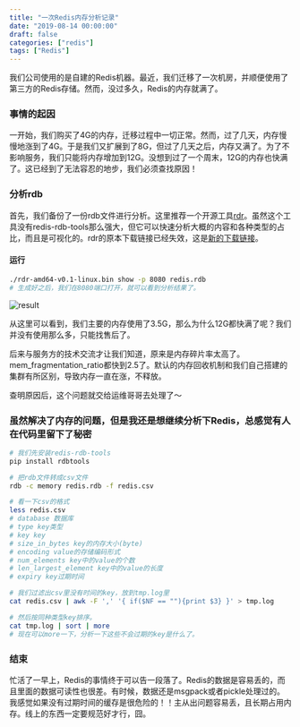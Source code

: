 ```yaml
---
title: "一次Redis内存分析记录"
date: "2019-08-14 00:00:00"
draft: false
categories: ["redis"]
tags: ["Redis"]
---
```


我们公司使用的是自建的Redis机器。最近，我们迁移了一次机房，并顺便使用了第三方的Redis存储。然而，没过多久，Redis的内存就满了。

### 事情的起因

一开始，我们购买了4G的内存，迁移过程中一切正常。然而，过了几天，内存慢慢地涨到了4G。于是我们又扩展到了8G，但过了几天之后，内存又满了。为了不影响服务，我们只能将内存增加到12G。没想到过了一个周末，12G的内存也快满了。这已经到了无法容忍的地步，我们必须查找原因！

### 分析rdb

首先，我们备份了一份rdb文件进行分析。这里推荐一个开源工具[rdr](https://github.com/xueqiu/rdr)。虽然这个工具没有redis-rdb-tools那么强大，但它可以快速分析大概的内容和各种类型的占比，而且是可视化的。rdr的原本下载链接已经失效，这是[新的下载链接](https://github.com/gohouse/rdr/releases/tag/v0.1.0)。

#### 运行

```bash 
./rdr-amd64-v0.1-linux.bin show -p 8080 redis.rdb
# 生成好之后，我们在8080端口打开，就可以看到分析结果了。
```

![result](https://blog-1252018492.cos.ap-nanjing.myqcloud.com/misc/NOqC6S.png)

从这里可以看到，我们主要的内存使用了3.5G，那么为什么12G都快满了呢？我们并没有使用那么多，只能找售后了。

后来与服务方的技术交流才让我们知道，原来是内存碎片率太高了。mem_fragmentation_ratio都快到2.5了。默认的内存回收机制和我们自己搭建的集群有所区别，导致内存一直在涨，不释放。

查明原因后，这个问题就交给运维哥哥去处理了～

### 虽然解决了内存的问题，但是我还是想继续分析下Redis，总感觉有人在代码里留下了秘密

```bash
# 我们先安装redis-rdb-tools
pip install rdbtools

# 把rdb文件转成csv文件
rdb -c memory redis.rdb -f redis.csv

# 看一下csv的格式
less redis.csv
# database 数据库
# type key类型
# key key
# size_in_bytes key的内存大小(byte)
# encoding value的存储编码形式
# num_elements key中的value的个数
# len_largest_element key中的value的长度
# expiry key过期时间

# 我们过滤出csv里没有时间的key，放到tmp.log里
cat redis.csv | awk -F ',' '{ if($NF == ""){print $3} }' > tmp.log

# 然后按同种类型key排序。
cat tmp.log | sort | more
# 现在可以more一下，分析一下这些不会过期的key是什么了。
```

### 结束

忙活了一早上，Redis的事情终于可以告一段落了。Redis的数据是容易丢的，而且里面的数据可读性也很差。有时候，数据还是msgpack或者pickle处理过的。我感觉如果没有过期时间的缓存是很危险的！！主从出问题容易丢，且长期占用内存。线上的东西一定要规范好才行，囧。